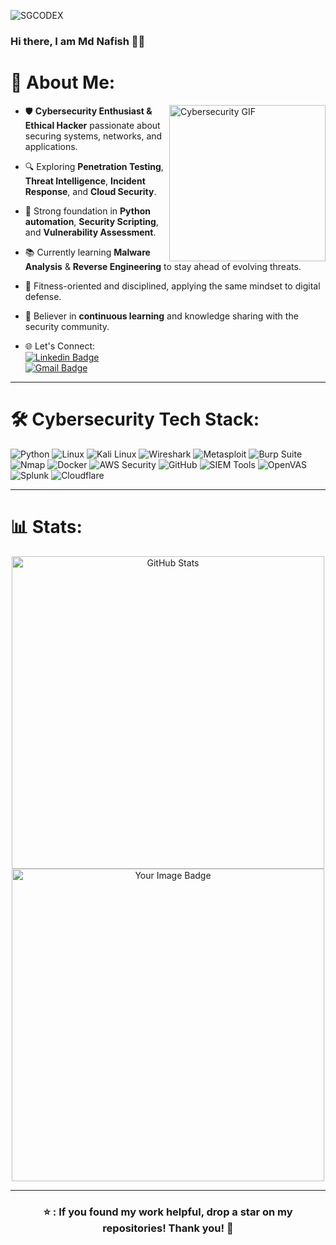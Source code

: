 <p align="left"> 
  <img src="https://komarev.com/ghpvc/?username=SGCODEX&color=green" alt="SGCODEX" /> 
</p>

### Hi there, I am Md Nafish 👋🔐

# 💫 About Me:
<img align="right" src="https://media4.giphy.com/media/v1.Y2lkPTc5MGI3NjExNzY3dHlxbHFlMGU4MWtscnM1aGgybjc2bjNxbWp5dDRua2d2ejB1OSZlcD12MV9pbnRlcm5hbF9naWZfYnlfaWQmY3Q9Zw/o0vwzuFwCGAFO/giphy.gif" alt="Cybersecurity GIF" width="250" height="250">

- 🛡 **Cybersecurity Enthusiast & Ethical Hacker** passionate about securing systems, networks, and applications.  
- 🔍 Exploring **Penetration Testing**, **Threat Intelligence**, **Incident Response**, and **Cloud Security**.  
- 🤖 Strong foundation in **Python automation**, **Security Scripting**, and **Vulnerability Assessment**.  
- 📚 Currently learning **Malware Analysis** & **Reverse Engineering** to stay ahead of evolving threats.  
- 💪 Fitness-oriented and disciplined, applying the same mindset to digital defense.  
- 🧠 Believer in **continuous learning** and knowledge sharing with the security community.

- 🌐 Let's Connect:  
[![Linkedin Badge](https://img.shields.io/badge/-Shivam_Gupta-blue?style=flat-square&logo=Linkedin&logoColor=white&link=https://www.linkedin.com/in/shivam-gupta-055921248/)](https://www.linkedin.com/in/shivam-gupta-055921248/)  
[![Gmail Badge](https://img.shields.io/badge/-shivampilot2004@gmail.com-c14438?style=flat-square&logo=Gmail&logoColor=white&link=mailto:shivampilot2004@gmail.com)](mailto:shivampilot2004@gmail.com)  

---

# 🛠 Cybersecurity Tech Stack:
![Python](https://img.shields.io/badge/Python-FFD43B?style=for-the-badge&logo=python&logoColor=blue)
![Linux](https://img.shields.io/badge/Linux-FCC624?style=for-the-badge&logo=linux&logoColor=black)
![Kali Linux](https://img.shields.io/badge/Kali_Linux-268BEE?style=for-the-badge&logo=kalilinux&logoColor=white)
![Wireshark](https://img.shields.io/badge/Wireshark-1679A7?style=for-the-badge&logo=wireshark&logoColor=white)
![Metasploit](https://img.shields.io/badge/Metasploit-2E2E2E?style=for-the-badge&logo=metasploit&logoColor=white)
![Burp Suite](https://img.shields.io/badge/Burp_Suite-FE7300?style=for-the-badge&logo=burpsuite&logoColor=white)
![Nmap](https://img.shields.io/badge/Nmap-00457C?style=for-the-badge&logo=nmap&logoColor=white)
![Docker](https://img.shields.io/badge/Docker-2CA5E0?style=for-the-badge&logo=docker&logoColor=white)
![AWS Security](https://img.shields.io/badge/AWS_Security-FF9900?style=for-the-badge&logo=amazonaws&logoColor=white)
![GitHub](https://img.shields.io/badge/GitHub_Security-100000?style=for-the-badge&logo=github&logoColor=white)
![SIEM Tools](https://img.shields.io/badge/SIEM-FF4500?style=for-the-badge)
![OpenVAS](https://img.shields.io/badge/OpenVAS-2E8B57?style=for-the-badge)
![Splunk](https://img.shields.io/badge/Splunk-000000?style=for-the-badge&logo=splunk&logoColor=white)
![Cloudflare](https://img.shields.io/badge/Cloudflare-F38020?style=for-the-badge&logo=cloudflare&logoColor=white)

---

# 📊 Stats:
<p align="center">
    <img src="https://github-readme-stats.vercel.app/api?username=md-nafish0007&theme=radical&show_icons=true&count_private=true" alt="GitHub Stats" width="500"/>
    <img src="https://tryhackme-badges.s3.amazonaws.com/XxMDNxX.png" alt="Your Image Badge" width="500"/>
</p>

---

<div align="center">
    <h3 align="center">⭐ : If you found my work helpful, drop a star on my repositories! Thank you! 🔐</h3>
</div>
